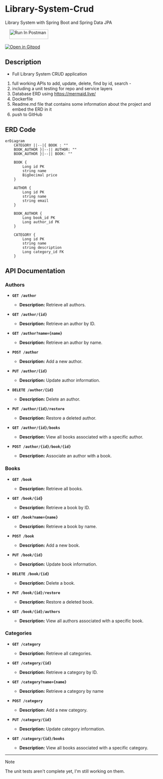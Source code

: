 # Library-System-Crud
Library System with Spring Boot and Spring Data JPA

&emsp;[<img src="https://run.pstmn.io/button.svg" alt="Run In Postman" style="width: 128px; height: 32px;">](https://app.getpostman.com/run-collection/29664655-3c9d7b36-1419-4146-861f-32c8a74d11b5?action=collection%2Ffork&source=rip_markdown&collection-url=entityId%3D29664655-3c9d7b36-1419-4146-861f-32c8a74d11b5%26entityType%3Dcollection%26workspaceId%3D5c59c674-7712-4a15-b429-da6b703c2752)

[![Open in Gitpod](https://gitpod.io/button/open-in-gitpod.svg)](https://gitpod.io/#https://github.com/Zeyad2003/Library-System-Crud)

## Description
- Full Library System CRUD application

1. full working APIs to add, update, delete, find by id, search -
2. including a unit testing for repo and service layers
3. Database ERD using https://mermaid.live/
4. Dockerfile
5. Readme.md file that contains some information about the project and embed the ERD in it
6. push to GitHub

## ERD Code
```mermaid
erDiagram
    CATEGORY ||--|{ BOOK : ""
    BOOK_AUTHOR }|--|| AUTHOR: ""
    BOOK_AUTHOR }|--|| BOOK: ""

    BOOK {
        Long id PK
        string name
        BigDecimal price
    }

    AUTHOR {
        Long id PK
        string name
        string email
    }

    BOOK_AUTHOR {
        Long book_id PK
        Long author_id PK
    }

    CATEGORY {
        Long id PK
        string name
        string description    
        Long category_id FK
    }
```

## API Documentation
### Authors
- **`GET /author`**
    - **Description:** Retrieve all authors.

- **`GET /author/{id}`**
    - **Description:** Retrieve an author by ID.

- **`GET /author?name={name}`**
    - **Description:** Retrieve an author by name.

- **`POST /author`**
    - **Description:** Add a new author.

- **`PUT /author/{id}`**
    - **Description:** Update author information.

- **`DELETE /author/{id}`**
    - **Description:** Delete an author.

- **`PUT /author/{id}/restore`**
    - **Description:** Restore a deleted author.

- **`GET /author/{id}/books`**
    - **Description:** View all books associated with a specific author.

- **`POST /author/{id}/book/{id}`**
    - **Description:** Associate an author with a book.

### Books
- **`GET /book`**
    - **Description:** Retrieve all books.

- **`GET /book/{id`}**
    - **Description:** Retrieve a book by ID.

- **`GET /book?name={name}`**
    - **Description:** Retrieve a book by name.

- **`POST /book`**
    - **Description:** Add a new book.

- **`PUT /book/{id}`**
    - **Description:** Update book information.

- **`DELETE /book/{id}`**
    - **Description:** Delete a book.

- **`PUT /book/{id}/restore`**
    - **Description:** Restore a deleted book.

- **`GET /book/{id}/authors`**
    - **Description:** View all authors associated with a specific book.

### Categories
- **`GET /category`**
    - **Description:** Retrieve all categories.

- **`GET /category/{id}`**
    - **Description:** Retrieve a category by ID.

- **`GET /category?name={name}`**
    - **Description:** Retrieve a category by name

- **`POST /category`**
    - **Description:** Add a new category.

- **`PUT /category/{id}`**
    - **Description:** Update category information.

- **`GET /category/{id}/books`**
    - **Description:** View all books associated with a specific category.

---

> [!NOTE]
> The unit tests aren't complete yet, I'm still working on them.
